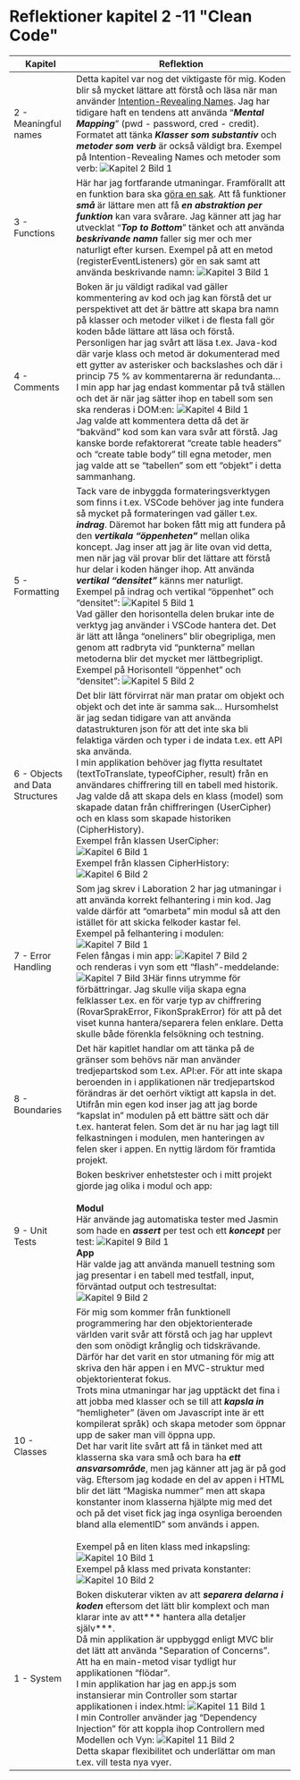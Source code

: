 # Reflektioner kapitel 2 -11 "Clean Code"
|Kapitel|Reflektion|
|-------|----------|
|2 - Meaningful names|Detta kapitel var nog det viktigaste för mig. Koden blir så mycket lättare att förstå och läsa när man använder <u>Intention-Revealing Names</u>. Jag har tidigare haft en tendens att använda “***Mental Mapping***” (pwd - password, cred - credit). Formatet att tänka ***Klasser som substantiv*** och ***metoder som verb*** är också väldigt bra. Exempel på Intention-Revealing Names och metoder som verb: ![Kapitel 2 Bild 1](./images/reflections_c2.png "Kapitel 2 Bild 1")|
|3 - Functions|Här har jag fortfarande utmaningar. Framförallt att en funktion bara ska <u>göra en sak</u>. Att få funktioner ***små*** är lättare men att få ***en abstraktion per funktion*** kan vara svårare. Jag känner att jag har utvecklat “***Top to Bottom***” tänket och att använda ***beskrivande namn*** faller sig mer och mer naturligt efter kursen. Exempel på att en metod (registerEventListeners) gör en sak samt att använda beskrivande namn: ![Kapitel 3 Bild 1](./images/reflections_c3.png "Kapitel 3 Bild 1")|
|4 - Comments|Boken är ju väldigt radikal vad gäller kommentering av kod och jag kan förstå det ur perspektivet att det är bättre att skapa bra namn på klasser och metoder vilket i de flesta fall gör koden både lättare att läsa och förstå.<br>Personligen har jag svårt att läsa t.ex. Java-kod där varje klass och metod är dokumenterad med ett gytter av asterisker och backslashes och där i princip 75 % av kommentarerna är redundanta…<br>I min app har jag endast kommentar på två ställen och det är när jag sätter ihop en tabell som sen ska renderas i DOM:en: ![Kapitel 4 Bild 1](./images/reflections_c4.png "Kapitel 4 Bild 1")<br>Jag valde att kommentera detta då det är “bakvänd” kod som kan vara svår att förstå. Jag kanske borde refaktorerat “create table headers” och “create table body” till egna metoder, men jag valde att se “tabellen” som ett “objekt” i detta sammanhang.|
|5 - Formatting|Tack vare de inbyggda formateringsverktygen som finns i t.ex. VSCode behöver jag inte fundera så mycket på formateringen vad gäller t.ex. ***indrag***. Däremot har boken fått mig att fundera på den ***vertikala “öppenheten”*** mellan olika koncept. Jag inser att jag är lite ovan vid detta, men när jag väl provar blir det lättare att förstå hur delar i koden hänger ihop. Att använda ***vertikal “densitet”*** känns mer naturligt.<br>Exempel på indrag och vertikal “öppenhet” och “densitet”: ![Kapitel 5 Bild 1](./images/reflections_c5.png "Kapitel 5 Bild 1")<br>Vad gäller den horisontella delen brukar inte de verktyg jag använder i VSCode hantera det. Det är lätt att långa “oneliners” blir obegripliga, men genom att radbryta vid “punkterna” mellan metoderna blir det mycket mer lättbegripligt.<br>Exempel på Horisontell “öppenhet” och “densitet”: ![Kapitel 5 Bild 2](./images/reflections_c52.png "Kapitel 5 Bild 2")|
|6 - Objects and Data Structures|Det blir lätt förvirrat när man pratar om objekt och objekt och det inte är samma sak… Hursomhelst är jag sedan tidigare  van att använda datastrukturen json för att det inte ska bli felaktiga värden och typer i de indata t.ex. ett API ska använda.<br>I min applikation behöver jag flytta resultatet (textToTranslate, typeofCipher, result) från en användares chiffrering till en tabell med historik. Jag valde då att skapa dels en klass (model) som skapade datan från chiffreringen (UserCipher) och en klass som skapade historiken (CipherHistory).<br>Exempel från klassen UserCipher: ![Kapitel 6 Bild 1](./images/reflections_c6.png "Kapitel 6 Bild 1")<br>Exempel från klassen CipherHistory: ![Kapitel 6 Bild 2](./images/reflections_c62.png "Kapitel 6 Bild 2")|
|7 - Error Handling|Som jag skrev i Laboration 2 har jag utmaningar i att använda korrekt felhantering i min kod. Jag valde därför att “omarbeta” min modul så att den istället för att skicka felkoder kastar fel.<br>Exempel på felhantering i modulen: ![Kapitel 7 Bild 1](./images/reflections_c7.png "Kapitel 7 Bild 1")<br>Felen fångas i min app: ![Kapitel 7 Bild 2](./images/reflections_c72.png "Kapitel 7 Bild 2")<br>och renderas i vyn som ett “flash”-meddelande: ![Kapitel 7 Bild 3](./images/reflections_c73.png "Kapitel 7 Bild 3")Här finns utrymme för förbättringar. Jag skulle vilja skapa egna felklasser t.ex. en för varje typ av chiffrering (RovarSprakError, FikonSprakError) för att på det viset kunna hantera/separera felen enklare. Detta skulle både förenkla felsökning och testning.|
|8 - Boundaries|Det här kapitlet handlar om att tänka på de gränser som behövs när man använder tredjepartskod som t.ex. API:er. För att inte skapa beroenden in i applikationen när tredjepartskod  förändras är det oerhört viktigt att kapsla in det.<br>Utifrån min egen kod inser jag att jag borde “kapslat in” modulen på ett bättre sätt och där t.ex. hanterat felen. Som det är nu har jag lagt till felkastningen i modulen, men hanteringen av felen sker i appen. En nyttig lärdom för framtida projekt.|
|9 - Unit Tests|Boken beskriver enhetstester och i mitt projekt gjorde jag olika i modul och app:<br><br>**Modul**<br>Här använde jag automatiska tester med Jasmin som hade en ***assert*** per test och ett ***koncept*** per test: ![Kapitel 9 Bild 1](./images/reflections_c9.png "Kapitel 9 Bild 1")<br>**App**<br>Här valde jag att använda manuell testning som jag presentar i en tabell med testfall, input, förväntad output och testresultat: ![Kapitel 9 Bild 2](./images/reflections_c92.png "Kapitel 9 Bild 2")|
|10 - Classes|För mig som kommer från funktionell programmering har den objektorienterade världen varit svår att förstå och jag har upplevt den som onödigt krånglig och tidskrävande. Därför har det varit en stor utmaning för mig att skriva den här appen i en MVC-struktur med objektorienterat fokus.<br>Trots mina utmaningar har jag upptäckt det fina i att jobba med klasser och se till att ***kapsla in*** “hemligheter” (även om Javascript inte är ett kompilerat språk) och skapa metoder som öppnar upp de saker man vill öppna upp.<br>Det har varit lite svårt att få in tänket med att klasserna ska vara små och bara ha ***ett ansvarsområde***, men jag känner att jag är på god väg. Eftersom jag kodade en del av appen i HTML blir det lätt “Magiska nummer” men att skapa konstanter inom klasserna hjälpte mig med det och på det viset fick jag inga osynliga beroenden bland alla elementID” som används i appen.<br><br>Exempel på en liten klass med inkapsling: ![Kapitel 10 Bild 1](./images/reflections_c10.png "Kapitel 10 Bild 1")<br>Exempel på klass med privata konstanter: ![Kapitel 10 Bild 2](./images/reflections_c102.png "Kapitel 10 Bild 2")|
|1 - System|Boken diskuterar vikten av att ***separera delarna i koden*** eftersom det lätt blir komplext och man klarar inte av att*** hantera alla detaljer själv***.<br>Då min applikation är uppbyggd enligt MVC blir det lätt att använda "Separation of Concerns”.<br>Att ha en main-metod visar tydligt hur applikationen “flödar”.<br>I min applikation har jag en app.js som instansierar min Controller som startar applikationen i index.html: ![Kapitel 11 Bild 1](./images/reflections_c11.png "Kapitel 11 Bild 1")<br>I min Controller använder jag “Dependency Injection” för att koppla ihop Controllern med Modellen och Vyn: ![Kapitel 11 Bild 2](./images/reflections_c112.png "Kapitel 11 Bild 2")<br>Detta skapar flexibilitet och underlättar om man t.ex. vill testa nya vyer.|